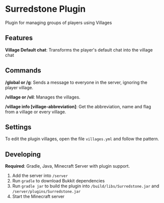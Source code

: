 # Surredstone Plugin
Plugin for managing groups of players using Villages

## Features
**Village Default chat**: Transforms the player's default chat into the village chat

## Commands
**/global or /g**: Sends a message to everyone in the server, ignoring the player village.

**/village or /vil**: Manages the villages.

**/village info [village-abbreviation]**: Get the abbreviation, name and flag from a village or every village.

## Settings
To edit the plugin villages, open the file ``villages.yml`` and follow the pattern.

## Developing
**Required**: Gradle, Java, Minecraft Server with plugin support.

1. Add the server into ``/server``
2. Run ``gradle`` to download Bukkit dependencies
3. Run ``gradle jar`` to build the plugin into ``/build/libs/Surredstone.jar`` and ``/server/plugins/Surredstone.jar``
4. Start the Minecraft server
